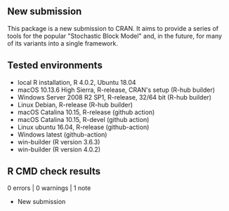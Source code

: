 
## New submission

This package is a new submission to CRAN. It aims to provide a series of tools for the popular 
"Stochastic Block Model" and, in the future, for many of its variants into a single framework.

## Tested environments

* local R installation, R 4.0.2, Ubuntu 18.04
* macOS 10.13.6 High Sierra, R-release, CRAN's setup (R-hub builder)
* Windows Server 2008 R2 SP1, R-release, 32/64 bit (R-hub builder)
* Linux Debian, R-release (R-hub builder)
* macOS Catalina 10.15, R-release (github action)
* macOS Catalina 10.15, R-devel (github action)
* Linux ubuntu 16.04, R-release (github-action)
* Windows latest (github-action)
* win-builder (R version 3.6.3)
* win-builder (R version 4.0.2)

## R CMD check results

0 errors | 0 warnings | 1 note

* New submission
